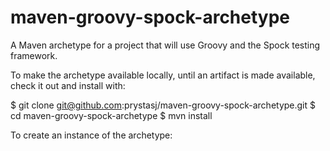 maven-groovy-spock-archetype
============================

A Maven archetype for a project that will use Groovy and the Spock testing framework.

To make the archetype available locally, until an artifact is made available, check it out and install with:
  
  $ git clone git@github.com:prystasj/maven-groovy-spock-archetype.git
  $ cd maven-groovy-spock-archetype
  $ mvn install

To create an instance of the archetype:

